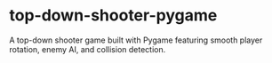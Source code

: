# top-down-shooter-pygame
A top-down shooter game built with Pygame featuring smooth player rotation, enemy AI, and collision detection.
